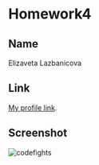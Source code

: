 # Homework4

## Name

Elizaveta Lazbanicova


## Link

[My profile link](https://codefights.com/profile/sobolevn1/stats).


## Screenshot

![codefights](https://pp.userapi.com/c837121/v837121356/60b5b/p4QRGX1Psps.jpg)
